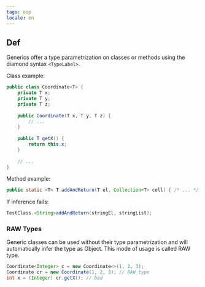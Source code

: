 ```yaml
---
tags: oop
locale: en
---
```


## Def

Generics offer a type parametrization on classes or methods using the diamond syntax `<TypeLabel>`.

Class example:

```java
public class Coordinate<T> {
	private T x;
	private T y;
	private T z;
	
	public Coordinate(T x, T y, T z) {
		// ...
	}
	
	public T getX() {
		return this.x;
	}
	
	// ...
}
```

Method example:

```java
public static <T> T addAndReturn(T el, Collection<T> coll) { /* ... */ }
```

If inference fails:

```java
TestClass.<String>addAndReturn(stringEl, stringList);
```

### RAW Types

Generic classes can be used without their type parametrization and will automatically infer the type as Object. This mode of usage is called RAW type.

```java
Coordinate<Integer> c = new Coordinate<>(1, 2, 3);
Coordinate cr = new Coordinate(1, 2, 3); // RAW type
int x = (Integer) cr.getX(); // bad
```
